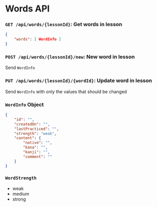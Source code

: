 # Words API

### `GET /api/words/{lessonId}`: Get words in lesson
```json
{
	"words": [ WordInfo ]
}
```

### `POST /api/words/{lessonId}/new`: New word in lesson
Send `WordInfo`

### `PUT /api/words/{lessonId}/{wordId}`: Update word in lesson
Send `WordInfo` with only the values that should be changed

### `WordInfo` Object
```json
{
	"id": "",
	"createdOn": "",
	"lastPracticed": "",
	"strength": "weak",
	"content": {
		"native": "",
		"kana": "",
		"kanji": "",
		"comment": ""
	}
}
```

### `WordStrength`
- weak
- medium
- strong